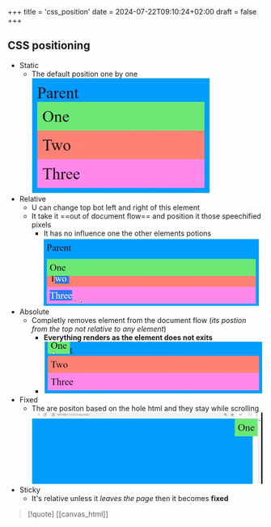 +++
title = 'css_position'
date = 2024-07-22T09:10:24+02:00
draft = false
+++

## CSS positioning 
- Static
	- The default position one by one 
	![StaticCssPosition_visual.png](/StaticCssPosition_visual.png)
- Relative 
	- U can change top bot left and right of this element 
	- It take it ==out of document flow== and position it those speechified pixels 
		- It has no influence one the other elements potions 
	![RelativePostiosnExample_visual.png](/RelativePostiosnExample_visual.png)
- Absolute 
	- Completly removes element from the document flow (*its postion from the top not relative to any element*)
		- **Everything renders as the element does not exits**
		- ![AbsolutePostionExmple_visual.png](/AbsolutePostionExmple_visual.png)
- Fixed 
	- The are positon based on the hole html and they stay while scrolling 
		![FixedPositonExample_visual.png](/FixedPositonExample_visual.png)
- Sticky 
	- It's relative unless it *leaves the page* then it becomes **fixed**
 
>[!quote] [[canvas_html]]